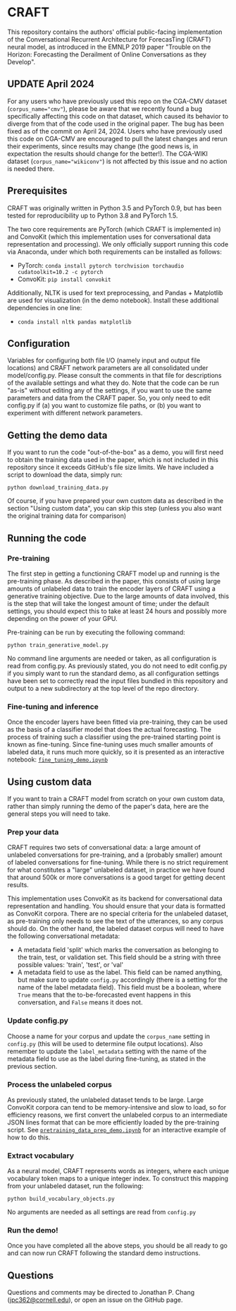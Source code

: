 # CRAFT
This repository contains the authors' official public-facing implementation of the Conversational Recurrent Architecture for ForecasTing (CRAFT) neural model, as introduced in the EMNLP 2019 paper "Trouble on the Horizon: Forecasting the Derailment of Online Conversations as they Develop".

## UPDATE April 2024
For any users who have previously used this repo on the CGA-CMV dataset (`corpus_name="cmv"`), please be aware that we recently found a bug specifically
affecting this code on that dataset, which caused its behavior to diverge from that of the code used in the original paper.
The bug has been fixed as of the commit on April 24, 2024. Users who have previously used this code on CGA-CMV are encouraged to pull the latest changes
and rerun their experiments, since results may change (the good news is, in expectation the results should change for the better!).
The CGA-WIKI dataset (`corpus_name="wikiconv"`) is not affected by this issue and no action is needed there.

## Prerequisites
CRAFT was originally written in Python 3.5 and PyTorch 0.9, but has been tested for reproducibility up to Python 3.8 and PyTorch 1.5.

The two core requirements are PyTorch (which CRAFT is implemented in) and ConvoKit (which this implementation uses for conversational data representation and processing). We only officially support running this code via Anaconda, under which both requirements can be installed as follows:
  - PyTorch: `conda install pytorch torchvision torchaudio cudatoolkit=10.2 -c pytorch`
  - ConvoKit: `pip install convokit`

Additionally, NLTK is used for text preprocessing, and Pandas + Matplotlib are used for visualization (in the demo notebook). Install these additional dependencies in one line:
  - `conda install nltk pandas matplotlib`

## Configuration
Variables for configuring both file I/O (namely input and output file locations) and CRAFT network parameters are all consolidated under model/config.py. Please consult the comments in that file for descriptions of the available settings and what they do. Note that the code can be run "as-is" without editing any of the settings, if you want to use the same parameters and data from the CRAFT paper. So, you only need to edit config.py if (a) you want to customize file paths, or (b) you want to experiment with different network parameters.

## Getting the demo data
If you want to run the code "out-of-the-box" as a demo, you will first need to obtain the training data used in the paper, which is not included in this repository since it exceeds GitHub's file size limits. We have included a script to download the data, simply run:
```
python download_training_data.py
```
Of course, if you have prepared your own custom data as described in the section "Using custom data", you can skip this step (unless you also want the original training data for comparison)

## Running the code

### Pre-training
The first step in getting a functioning CRAFT model up and running is the pre-training phase. As described in the paper, this consists of using large amounts of unlabeled data to train the encoder layers of CRAFT using a generative training objective. Due to the large amounts of data involved, this is the step that will take the longest amount of time; under the default settings, you should expect this to take at least 24 hours and possibly more depending on the power of your GPU.

Pre-training can be run by executing the following command:
```
python train_generative_model.py
```
No command line arguments are needed or taken, as all configuration is read from config.py. As previously stated, you do not need to edit config.py if you simply want to run the standard demo, as all configuration settings have been set to correctly read the input files bundled in this repository and output to a new subdirectory at the top level of the repo directory.

### Fine-tuning and inference
Once the encoder layers have been fitted via pre-training, they can be used as the basis of a classifier model that does the actual forecasting. The process of training such a classifier using the pre-trained starting point is known as fine-tuning. Since fine-tuning uses much smaller amounts of labeled data, it runs much more quickly, so it is presented as an interactive notebook: [`fine_tuning_demo.ipynb`](fine_tuning_demo.ipynb)

## Using custom data

If you want to train a CRAFT model from scratch on your own custom data, rather than simply running the demo of the paper's data, here are the general steps you will need to take.

### Prep your data

CRAFT requires two sets of conversational data: a large amount of unlabeled conversations for pre-training, and a (probably smaller) amount of labeled conversations for fine-tuning. 
While there is no strict requirement for what constitutes a "large" unlabeled dataset, in practice we have found that around 500k or more conversations is a good target for getting decent results.

This implementation uses ConvoKit as its backend for conversational data representation and handling. 
You should ensure that your data is formatted as ConvoKit corpora.
There are no special criteria for the unlabeled dataset, as pre-training only needs to see the text of the utterances, so any corpus should do.
On the other hand, the labeled dataset corpus will need to have the following conversational metadata:
  - A metadata field 'split' which marks the conversation as belonging to the train, test, or validation set. This field should be a string with three possible values: 'train', 'test', or 'val'
  - A metadata field to use as the label. This field can be named anything, but make sure to update `config.py` accordingly (there is a setting for the name of the label metadata field). This field must be a boolean, where `True` means that the to-be-forecasted event happens in this conversation, and `False` means it does not.

### Update config.py

Choose a name for your corpus and update the `corpus_name` setting in `config.py` (this will be used to determine file output locations).
Also remember to update the `label_metadata` setting with the name of the metadata field to use as the label during fine-tuning, as stated in the previous section.

### Process the unlabeled corpus

As previously stated, the unlabeled dataset tends to be large.
Large ConvoKit corpora can tend to be memory-intensive and slow to load, so for efficiency reasons, we first convert the unlabeled corpus to an intermediate JSON lines format that can be more efficiently loaded by the pre-training script.
See [`pretraining_data_prep_demo.ipynb`](pretraining_data_prep_demo.ipynb) for an interactive example of how to do this.

### Extract vocabulary

As a neural model, CRAFT represents words as integers, where each unique vocabulary token maps to a unique integer index.
To construct this mapping from your unlabeled dataset, run the following:
```
python build_vocabulary_objects.py
```
No arguments are needed as all settings are read from `config.py`

### Run the demo!

Once you have completed all the above steps, you should be all ready to go and can now run CRAFT following the standard demo instructions.

## Questions

Questions and comments may be directed to Jonathan P. Chang (jpc362@cornell.edu), or open an issue on the GitHub page.
